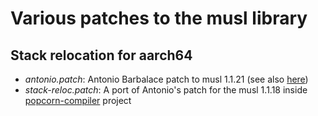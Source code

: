 # Various patches to the musl library

## Stack relocation for aarch64

* *antonio.patch*: Antonio Barbalace patch to musl 1.1.21 (see also [here](https://github.com/systems-nuts/musl-stack-reloc))
* *stack-reloc.patch*: A port of Antonio's patch for the musl 1.1.18 inside [popcorn-compiler](https://github.com/ssrg-vt/popcorn-compiler) project
